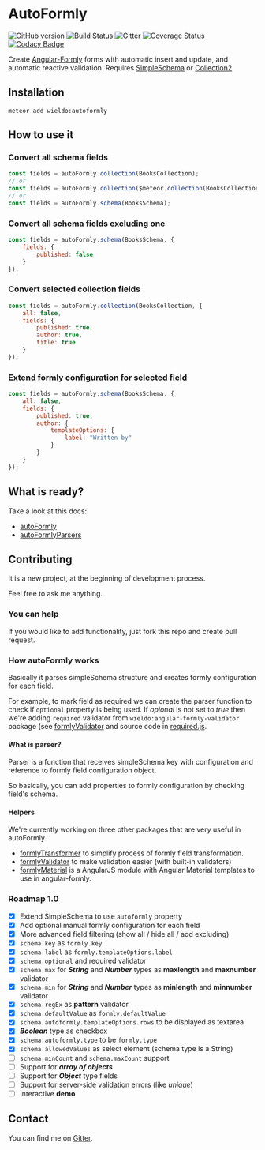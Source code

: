 AutoFormly
==========

[![GitHub version](https://badge.fury.io/gh/wieldo%2Fmeteor-autoformly.svg)](https://badge.fury.io/gh/wieldo%2Fmeteor-autoformly)
[![Build Status](https://travis-ci.org/wieldo/meteor-autoformly.svg)](https://travis-ci.org/wieldo/meteor-autoformly) 
[![Gitter](https://badges.gitter.im/Join%20Chat.svg)](https://gitter.im/wieldo/meteor-autoformly?utm_source=badge&utm_medium=badge&utm_campaign=pr-badge&utm_content=badge)
[![Coverage Status](https://coveralls.io/repos/wieldo/meteor-autoformly/badge.svg?branch=master&service=github)](https://coveralls.io/github/wieldo/meteor-autoformly?branch=master)
[![Codacy Badge](https://api.codacy.com/project/badge/grade/b55750daf3c6417caf63154da85a9eae)](https://www.codacy.com/app/mys-sterowiec/meteor-autoformly)

Create [Angular-Formly] forms with automatic insert and update, and automatic reactive validation. Requires [SimpleSchema] or [Collection2].

## Installation

```
meteor add wieldo:autoformly
```

## How to use it


### Convert all schema fields

```javascript
const fields = autoFormly.collection(BooksCollection);
// or
const fields = autoFormly.collection($meteor.collection(BooksCollection);
// or
const fields = autoFormly.schema(BooksSchema);
```

### Convert all schema fields excluding one
```javascript
const fields = autoFormly.schema(BooksSchema, {
    fields: {
        published: false
    }
});
```

### Convert selected collection fields
```javascript
const fields = autoFormly.collection(BooksCollection, {
    all: false,
    fields: {
        published: true,
        author: true,
        title: true
    }
});
```

### Extend formly configuration for selected field

```javascript
const fields = autoFormly.schema(BooksSchema, {
    all: false,
    fields: {
        published: true,
        author: {
            templateOptions: {
                label: "Written by"
            }
        }
    }
});
```

## What is ready?
Take a look at this docs:

- [autoFormly]
- [autoFormlyParsers]

## Contributing
It is a new project, at the beginning of development process.

Feel free to ask me anything.

### You can help
If you would like to add functionality, just fork this repo and create pull request.

### How autoFormly works
Basically it parses simpleSchema structure and creates formly configuration for each field.

For example, to mark field as required we can create the parser function to check if `optional` property is being used.
If _opional_ is not set to _true_ then we're adding `required` validator from `wieldo:angular-formly-validator` package 
(see [formlyValidator] and source code in [required.js](lib/client/parsers/validators/required.js).

#### What is parser?
Parser is a function that receives simpleSchema key with configuration and reference to formly field configuration object.

So basically, you can add properties to formly configuration by checking field's schema.

#### Helpers
We're currently working on three other packages that are very useful in autoFormly.

- [formlyTransformer] to simplify process of formly field transformation.
- [formlyValidator] to make validation easier (with built-in validators)
- [formlyMaterial] is a AngularJS module with Angular Material templates to use in angular-formly.

### Roadmap 1.0

- [x] Extend SimpleSchema to use `autoformly` property
- [x] Add optional manual formly configuration for each field
- [x] More advanced field filtering (show all / hide all / add excluding)
- [x] `schema.key` as `formly.key`
- [x] `schema.label` as `formly.templateOptions.label`
- [x] `schema.optional` and required validator
- [x] `schema.max` for **_String_** and **_Number_** types as **maxlength** and **maxnumber** validator
- [x] `schema.min` for **_String_** and **_Number_** types as **minlength** and **minnumber** validator
- [x] `schema.regEx` as **pattern** validator
- [x] `schema.defaultValue` as `formly.defaultValue`
- [x] `schema.autoformly.templateOptions.rows` to be displayed as textarea
- [x] **_Boolean_** type as checkbox
- [x] `schema.autoformly.type` to be `formly.type`
- [x] `schema.allowedValues` as select element (schema type is a String) 
- [ ] `schema.minCount` and `schema.maxCount` support
- [ ] Support for **_array of objects_**
- [ ] Support for **_Object_** type fields
- [ ] Support for server-side validation errors (like _unique_)
- [ ] Interactive **demo**

## Contact
You can find me on [Gitter].


[Angular-Formly]: http://angular-formly.com
[SimpleSchema]: http://github.com/aldeed/meteor-simple-schema
[Collection2]: http://github.com/aldeed/meteor-collection2
[AutoForm]: http://github.com/aldeed/meteor-autoform
[Gitter]: https://gitter.im/wieldo/meteor-autoformly

[autoFormly]: docs/auto-formly.md
[autoFormlyParsers]: docs/auto-formly-parsers.md

[formlyValidator]: http://github.com/wieldo/angular-formly-validator
[formlyTransformer]: http://github.com/wieldo/angular-formly-transformer
[formlyMaterial]: http://github.com/wieldo/angular-formly-templates-material